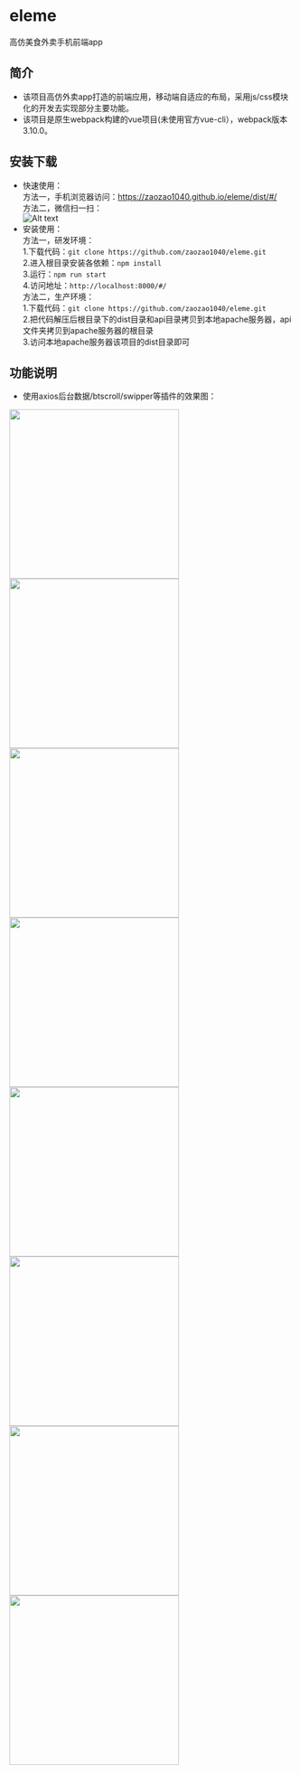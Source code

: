 # eleme
高仿美食外卖手机前端app

## 简介

- 该项目高仿外卖app打造的前端应用，移动端自适应的布局，采用js/css模块化的开发去实现部分主要功能。
- 该项目是原生webpack构建的vue项目(未使用官方vue-cli），webpack版本3.10.0。

## 安装下载

- 快速使用：<br />
  方法一，手机浏览器访问：https://zaozao1040.github.io/eleme/dist/#/<br />
  方法二，微信扫一扫：<br />
  ![Alt text](https://github.com/zaozao1040/zaozao1040.github.io/raw/master/img/eleme/erweima.png)
- 安装使用：<br />
  方法一，研发环境：<br />
    1.下载代码：`git clone https://github.com/zaozao1040/eleme.git`<br />
    2.进入根目录安装各依赖：`npm install`<br />
    3.运行：`npm run start`<br />
    4.访问地址：`http://localhost:8000/#/`<br />
  方法二，生产环境：<br />
    1.下载代码：`git clone https://github.com/zaozao1040/eleme.git`<br />
    2.把代码解压后根目录下的dist目录和api目录拷贝到本地apache服务器，api文件夹拷贝到apache服务器的根目录<br />
    3.访问本地apache服务器该项目的dist目录即可<br />

## 功能说明
- 使用axios后台数据/btscroll/swipper等插件的效果图：<br />
<img src="https://github.com/zaozao1040/zaozao1040.github.io/raw/master/img/eleme/WechatIMG119.png" width="300px" /> 
<img src="https://github.com/zaozao1040/zaozao1040.github.io/raw/master/img/eleme/WechatIMG120.png" width="300px" /> 
<img src="https://github.com/zaozao1040/zaozao1040.github.io/raw/master/img/eleme/WechatIMG121.png" width="300px" /> 
<img src="https://github.com/zaozao1040/zaozao1040.github.io/raw/master/img/eleme/WechatIMG122.png" width="300px" /> 
<img src="https://github.com/zaozao1040/zaozao1040.github.io/raw/master/img/eleme/WechatIMG123.png" width="300px" /> 
<img src="https://github.com/zaozao1040/zaozao1040.github.io/raw/master/img/eleme/WechatIMG124.png" width="300px" /> 
<img src="https://github.com/zaozao1040/zaozao1040.github.io/raw/master/img/eleme/WechatIMG125.png" width="300px" /> 
<img src="https://github.com/zaozao1040/zaozao1040.github.io/raw/master/img/eleme/WechatIMG126.png" width="300px" /> 




